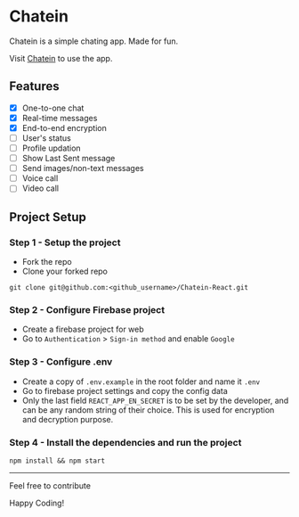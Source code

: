 # Chatein

Chatein is a simple chating app. Made for fun.

Visit [Chatein](https://chatein-cba56.web.app/) to use the app.

## Features
- [x] One-to-one chat
- [x] Real-time messages
- [x] End-to-end encryption
- [ ] User's status
- [ ] Profile updation
- [ ] Show Last Sent message
- [ ] Send images/non-text messages
- [ ] Voice call
- [ ] Video call

## Project Setup

### Step 1 - Setup the project
- Fork the repo
- Clone your forked repo
```
git clone git@github.com:<github_username>/Chatein-React.git
```

### Step 2 - Configure Firebase project
- Create a firebase project for web
- Go to `Authentication` > `Sign-in method` and enable `Google`

### Step 3 - Configure .env
- Create a copy of `.env.example` in the root folder and name it `.env`
- Go to firebase project settings and copy the config data
- Only the last field `REACT_APP_EN_SECRET` is to be set by the developer, and can be any random string of their choice. This is used for encryption and decryption purpose.

### Step 4 - Install the dependencies and run the project
```
npm install && npm start
```
---------


Feel free to contribute

Happy Coding!
